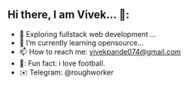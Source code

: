 ## Hi there, I am Vivek... 🦥:

- 🔭 Exploring fullstack web development ...
- 🌱 I’m currently learning opensource...
- 📫 How to reach me: vivekpande074@gmail.com
- 🍐: Fun fact: i love football.
-  ✉️ Telegram: @roughworker


